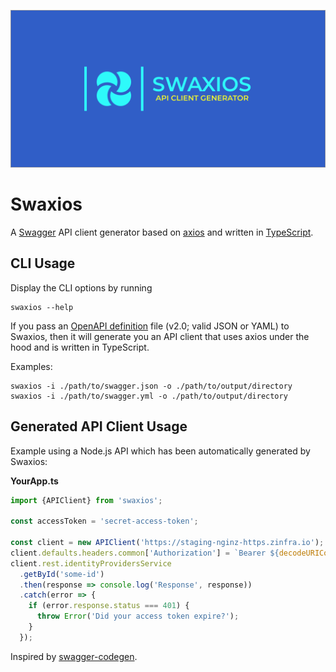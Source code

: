![Swaxios](./logo.png)

# Swaxios

A [Swagger](https://swagger.io/) API client generator based on [axios](https://github.com/axios/axios) and written in [TypeScript](https://www.typescriptlang.org/).

## CLI Usage

Display the CLI options by running

```
swaxios --help
```

If you pass an [OpenAPI definition](https://swagger.io/docs/specification/2-0/basic-structure/) file (v2.0; valid JSON or YAML) to Swaxios, then it will generate you an API client that uses axios under the hood and is written in TypeScript.

Examples:

```
swaxios -i ./path/to/swagger.json -o ./path/to/output/directory
swaxios -i ./path/to/swagger.yml -o ./path/to/output/directory
```

## Generated API Client Usage

Example using a Node.js API which has been automatically generated by Swaxios:

**YourApp.ts**

```ts
import {APIClient} from 'swaxios';

const accessToken = 'secret-access-token';

const client = new APIClient('https://staging-nginz-https.zinfra.io');
client.defaults.headers.common['Authorization'] = `Bearer ${decodeURIComponent(accessToken)}`;
client.rest.identityProvidersService
  .getById('some-id')
  .then(response => console.log('Response', response))
  .catch(error => {
    if (error.response.status === 401) {
      throw Error('Did your access token expire?');
    }
  });
```

Inspired by [swagger-codegen](https://github.com/swagger-api/swagger-codegen).
